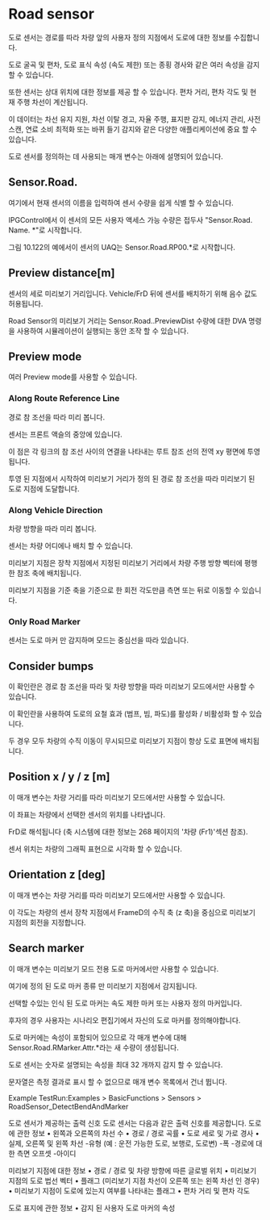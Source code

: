 # Road sensor

도로 센서는 경로를 따라 차량 앞의 사용자 정의 지점에서 도로에 대한 정보를 수집합니다.

도로 굴곡 및 편차, 도로 표식 속성 (속도 제한) 또는 종횡 경사와 같은 여러 속성을 감지 할 수 있습니다.

또한 센서는 상대 위치에 대한 정보를 제공 할 수 있습니다. 편차 거리, 편차 각도 및 현재 주행 차선이 계산됩니다.

이 데이터는 차선 유지 지원, 차선 이탈 경고, 자율 주행, 표지판 감지, 에너지 관리, 사전 스캔, 연료 소비 최적화 또는 바퀴 들기 감지와 같은 다양한 애플리케이션에 중요 할 수 있습니다.

도로 센서를 정의하는 데 사용되는 매개 변수는 아래에 설명되어 있습니다.

## Sensor.Road. 

여기에서 현재 센서의 이름을 입력하여 센서 수량을 쉽게 식별 할 수 있습니다. 

IPGControl에서 이 센서의 모든 사용자 액세스 가능 수량은 접두사 "Sensor.Road. Name. *"로 시작합니다. 

그림 10.122의 예에서이 센서의 UAQ는 Sensor.Road.RP00.*로 시작합니다.

## Preview distance[m]

센서의 세로 미리보기 거리입니다. Vehicle/FrD 뒤에 센서를 배치하기 위해 음수 값도 허용됩니다. 

Road Sensor의 미리보기 거리는 Sensor.Road.<name>.PreviewDist 수량에 대한 DVA 명령을 사용하여 시뮬레이션이 실행되는 동안 조작 할 수 있습니다.
  
## Preview mode

여러 Preview mode를 사용할 수 있습니다.

### Along Route Reference Line

경로 참 조선을 따라 미리 봅니다. 

센서는 프론트 액슬의 중앙에 있습니다. 

이 점은 각 링크의 참 조선 사이의 연결을 나타내는 루트 참조 선의 전역 xy 평면에 투영됩니다. 

투영 된 지점에서 시작하여 미리보기 거리가 정의 된 경로 참 조선을 따라 미리보기 된 도로 지점에 도달합니다.

### Along Vehicle Direction

차량 방향을 따라 미리 봅니다. 

센서는 차량 어디에나 배치 할 수 있습니다. 

미리보기 지점은 장착 지점에서 지정된 미리보기 거리에서 차량 주행 방향 벡터에 평행 한 참조 축에 배치됩니다.

미리보기 지점을 기준 축을 기준으로 한 회전 각도만큼 측면 또는 뒤로 이동할 수 있습니다.

### Only Road Marker

센서는 도로 마커 만 감지하며 모드는 중심선을 따라 있습니다.


## Consider bumps

이 확인란은 경로 참 조선을 따라 및 차량 방향을 따라 미리보기 모드에서만 사용할 수 있습니다. 

이 확인란을 사용하여 도로의 요철 효과 (범프, 빔, 파도)를 활성화 / 비활성화 할 수 있습니다. 

두 경우 모두 차량의 수직 이동이 무시되므로 미리보기 지점이 항상 도로 표면에 배치됩니다.


## Position x / y / z [m]

이 매개 변수는 차량 거리를 따라 미리보기 모드에서만 사용할 수 있습니다. 

이 좌표는 차량에서 선택한 센서의 위치를 나타냅니다. 

FrD로 해석됩니다 (축 시스템에 대한 정보는 268 페이지의 '차량 (Fr1)'섹션 참조). 

센서 위치는 차량의 그래픽 표현으로 시각화 할 수 있습니다.

## Orientation z [deg]

이 매개 변수는 차량 거리를 따라 미리보기 모드에서만 사용할 수 있습니다.

이 각도는 차량의 센서 장착 지점에서 FrameD의 수직 축 (z 축)을 중심으로 미리보기 지점의 회전을 지정합니다.

## Search marker

이 매개 변수는 미리보기 모드 전용 도로 마커에서만 사용할 수 있습니다. 

여기에 정의 된 도로 마커 종류 만 미리보기 지점에서 감지됩니다. 

선택할 수있는 인식 된 도로 마커는 속도 제한 마커 또는 사용자 정의 마커입니다. 

후자의 경우 사용자는 시나리오 편집기에서 자신의 도로 마커를 정의해야합니다. 

도로 마커에는 속성이 포함되어 있으므로 각 매개 변수에 대해 Sensor.Road.RMarker.Attr.*라는 새 수량이 생성됩니다. 

도로 센서는 숫자로 설명되는 속성을 최대 32 개까지 감지 할 수 있습니다. 

문자열은 측정 결과로 표시 할 수 없으므로 매개 변수 목록에서 건너 뜁니다.



Example TestRun:Examples > BasicFunctions > Sensors > RoadSensor_DetectBendAndMarker

도로 센서가 제공하는 출력 신호
도로 센서는 다음과 같은 출력 신호를 제공합니다.
도로에 관한 정보
• 왼쪽과 오른쪽의 차선 수
• 경로 / 경로 곡률
• 도로 세로 및 가로 경사
• 실제, 오른쪽 및 왼쪽 차선
-유형 (예 : 운전 가능한 도로, 보행로, 도로변)
-폭
-경로에 대한 측면 오프셋
-아이디

미리보기 지점에 대한 정보
• 경로 / 경로 및 차량 방향에 따른 글로벌 위치
• 미리보기 지점의 도로 법선 벡터
• 플래그 (미리보기 지점 차선이 오른쪽 또는 왼쪽 차선 인 경우)
• 미리보기 지점이 도로에 있는지 여부를 나타내는 플래그
• 편차 거리 및 편차 각도

도로 표지에 관한 정보
• 감지 된 사용자 도로 마커의 속성

